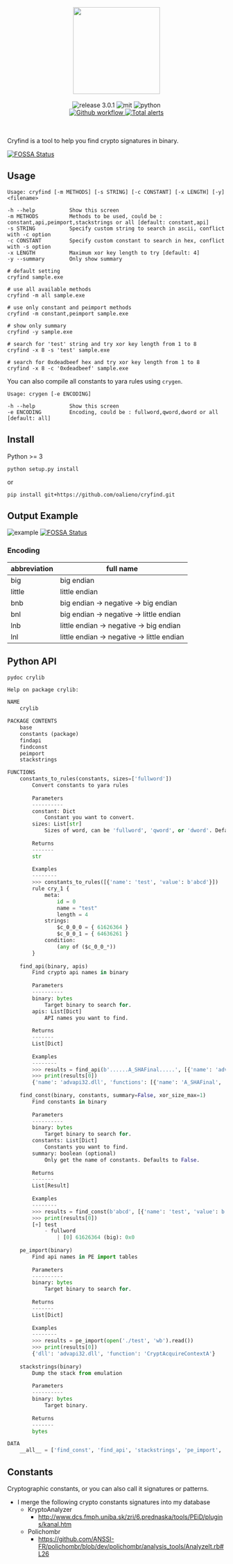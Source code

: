 <div id="mybrand" align="center">
    <img src="https://i.imgur.com/s50m6R0.png" height="200">
    <br><br>
    <a><img alt="release 3.0.1" src="https://img.shields.io/badge/release-v3.0.1-yellow?style=for-the-badge"></a>
    <a><img alt="mit" src="https://img.shields.io/badge/license-MIT-brightgreen?style=for-the-badge"></a>
    <a><img alt="python" src="https://img.shields.io/badge/-python-9cf?style=for-the-badge&logo=python"></a>
    <br>
    <a href="https://github.com/oalieno/cryfind/actions?query=workflow%3A%22Python+application%22"><img alt="Github workflow" src="https://img.shields.io/github/workflow/status/oalieno/cryfind/Python%20application?style=for-the-badge">
    <a href="https://lgtm.com/projects/g/oalieno/cryfind/alerts/"><img alt="Total alerts" src="https://img.shields.io/lgtm/alerts/g/oalieno/cryfind.svg?logo=lgtm&logoWidth=18&style=for-the-badge"/></a>
    <br><br><br>
</div>

Cryfind is a tool to help you find crypto signatures in binary.


[![FOSSA Status](https://app.fossa.com/api/projects/git%2Bgithub.com%2Foalieno%2Fcryfind.svg?type=large)](https://app.fossa.com/projects/git%2Bgithub.com%2Foalieno%2Fcryfind?ref=badge_large)

## Usage

```
Usage: cryfind [-m METHODS] [-s STRING] [-c CONSTANT] [-x LENGTH] [-y] <filename>

-h --help           Show this screen
-m METHODS          Methods to be used, could be : constant,api,peimport,stackstrings or all [default: constant,api]
-s STRING           Specify custom string to search in ascii, conflict with -c option
-c CONSTANT         Specify custom constant to search in hex, conflict with -s option
-x LENGTH           Maximum xor key length to try [default: 4]
-y --summary        Only show summary
```

```shell
# default setting
cryfind sample.exe

# use all available methods
cryfind -m all sample.exe

# use only constant and peimport methods
cryfind -m constant,peimport sample.exe

# show only summary
cryfind -y sample.exe

# search for 'test' string and try xor key length from 1 to 8
cryfind -x 8 -s 'test' sample.exe

# search for 0xdeadbeef hex and try xor key length from 1 to 8
cryfind -x 8 -c '0xdeadbeef' sample.exe
```

You can also compile all constants to yara rules using `crygen`.

```
Usage: crygen [-e ENCODING]

-h --help           Show this screen
-e ENCODING         Encoding, could be : fullword,qword,dword or all [default: all]
```

## Install

Python >= 3

```
python setup.py install
```

or

```
pip install git+https://github.com/oalieno/cryfind.git
```

## Output Example

![example](/example.png)
[![FOSSA Status](https://app.fossa.com/api/projects/git%2Bgithub.com%2Foalieno%2Fcryfind.svg?type=shield)](https://app.fossa.com/projects/git%2Bgithub.com%2Foalieno%2Fcryfind?ref=badge_shield)

### Encoding

| abbreviation | full name |
| --- | --- |
| big | big endian |
| little | little endian |
| bnb | big endian -> negative -> big endian |
| bnl | big endian -> negative -> little endian |
| lnb | little endian -> negative -> big endian |
| lnl | little endian -> negative -> little endian |

## Python API

```shell
pydoc crylib
```

```python
Help on package crylib:

NAME
    crylib

PACKAGE CONTENTS
    base
    constants (package)
    findapi
    findconst
    peimport
    stackstrings

FUNCTIONS
    constants_to_rules(constants, sizes=['fullword'])
        Convert constants to yara rules
        
        Parameters
        ----------
        constant: Dict
            Constant you want to convert.
        sizes: List[str]
            Sizes of word, can be 'fullword', 'qword', or 'dword'. Defaults to ['fullword'].
        
        Returns
        -------
        str
        
        Examples
        --------
        >>> constants_to_rules([{'name': 'test', 'value': b'abcd'}])
        rule cry_1 {
            meta:
                id = 0
                name = "test"
                length = 4
            strings:
                $c_0_0_0 = { 61626364 }
                $c_0_0_1 = { 64636261 }
            condition:
                (any of ($c_0_0_*))
        }
    
    find_api(binary, apis)
        Find crypto api names in binary
        
        Parameters
        ----------
        binary: bytes
            Target binary to search for.
        apis: List[Dict]
            API names you want to find.
        
        Returns
        -------
        List[Dict]
        
        Examples
        --------
        >>> results = find_api(b'......A_SHAFinal.....', [{'name': 'advapi32.dll', 'functions': ['A_SHAFinal', 'A_SHAInit']}])
        >>> print(results[0])
        {'name': 'advapi32.dll', 'functions': [{'name': 'A_SHAFinal', 'addresses': [6]}]}
    
    find_const(binary, constants, summary=False, xor_size_max=1)
        Find constants in binary
        
        Parameters
        ----------
        binary: bytes
            Target binary to search for.
        constants: List[Dict]
            Constants you want to find.
        summary: boolean (optional)
            Only get the name of constants. Defaults to False.
        
        Returns
        -------
        List[Result]
        
        Examples
        --------
        >>> results = find_const(b'abcd', [{'name': 'test', 'value': b'abcd'}])
        >>> print(results[0])
        [+] test
            - fullword
                | [0] 61626364 (big): 0x0
    
    pe_import(binary)
        Find api names in PE import tables
        
        Parameters
        ----------
        binary: bytes
            Target binary to search for.
        
        Returns
        -------
        List[Dict]
        
        Examples
        --------
        >>> results = pe_import(open('./test', 'wb').read())
        >>> print(results[0])
        {'dll': 'advapi32.dll', 'function': 'CryptAcquireContextA'}
    
    stackstrings(binary)
        Dump the stack from emulation
        
        Parameters
        ----------
        binary: bytes
            Target binary.
        
        Returns
        -------
        bytes

DATA
    __all__ = ['find_const', 'find_api', 'stackstrings', 'pe_import', 'con...
```

## Constants

Cryptographic constants, or you can also call it signatures or patterns.

* I merge the following crypto constants signatures into my database
    * KryptoAnalyzer
        - http://www.dcs.fmph.uniba.sk/zri/6.prednaska/tools/PEiD/plugins/kanal.htm
    * Polichombr
        - https://github.com/ANSSI-FR/polichombr/blob/dev/polichombr/analysis_tools/AnalyzeIt.rb#L26